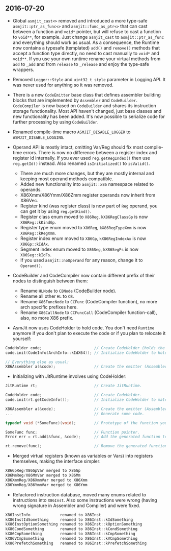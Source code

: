 2016-07-20
----------

  * Global `asmjit_cast<>` removed and introduced a more type-safe `asmjit::ptr_as_func<>` and `asmjit::func_as_ptr<>` that can cast between a function and `void*` pointer, but will refuse to cast a function to `void**`, for example. Just change `asmjit_cast` to `asmjit::ptr_as_func` and everything should work as usual. As a consequence, the Runtime now contains a typesafe (templated) `add()` and `remove()` methods that accept a function type directly, no need to cast manually to `void*` and `void**`. If you use your own runtime rename your virtual methods from `add` to `_add` and from `release` to `_release` and enjoy the type-safe wrappers.
  * Removed `Logger::Style` and `uint32_t style` parameter in Logging API. It was never used for anything so it was removed.
  * There is a new `CodeEmitter` base class that defines assembler building blocks that are implemented by `Assembler` and `CodeBuilder`. `CodeCompiler` is now based on `CodeBuilder` and shares its instruction storage functionality. Most API haven't changed, just base classes and new functionality has been added. It's now possible to serialize code for further processing by using `CodeBuilder`.
  * Renamed compile-time macro `ASMJIT_DISABLE_LOGGER` to `ASMJIT_DISABLE_LOGGING`.

  * Operand API is mostly intact, omitting Var/Reg should fix most compile-time errors. There is now no difference between a register index and register id internally. If you ever used `reg.getRegIndex()` then use `reg.getId()` instead. Also renamed `isInitialized()` to `isValid()`.
    * There are much more changes, but they are mostly internal and keeping most operand methods compatible.
    * Added new functionality into `asmjit::x86` namespace related to operands.
    * X86Xmm/X86Ymm/X86Zmm register operands now inherit from X86Vec.
    * Register kind (was register class) is now part of `Reg` operand, you can get it by using `reg.getKind()`.
    * Register class enum moved to `X86Reg`, `kX86RegClassGp` is now `X86Reg::kKindGp`.
    * Register type enum moved to `X86Reg`, `kX86RegTypeXmm` is now `X86Reg::kRegXmm`.
    * Register index enum moved to `X86Gp`, `kX86RegIndexAx` is now `X86Gp::kIdAx`.
    * Segment index enum moved to `X86Seg`, `kX86SegFs` is now `X86Seg::kIdFs`.
    * If you used `asmjit::noOperand` for any reason, change it to `Operand()`.

  * CodeBuilder and CodeCompiler now contain different prefix of their nodes to distinguish between them:

    * Rename `HLNode` to `CBNode` (CodeBuilder node).
    * Rename all other `HL` to `CB`.
    * Rename `X86FuncNode` to `CCFunc` (CodeCompiler function), no more arch specific prefixes here.
    * Rename `X86CallNode` to `CCFuncCall` (CodeCompiler function-call), also, no more X86 prefix.

  * AsmJit now uses CodeHolder to hold code. You don't need `Runtime` anymore if you don't plan to execute the code or if you plan to relocate it yourself:

```c++
CodeHolder code;                       // Create CodeHolder (holds the code).
code.init(CodeInfo(ArchInfo::kIdX64)); // Initialize CodeHolder to hold X64 code.

// Everything else as usual:
X86Assembler a(&code);                 // Create the emitter (Assembler, CodeBuilder, CodeCompiler).
```

  * Initializing with JitRuntime involves using CodeHolder:

```c++
JitRuntime rt;                         // Create JitRuntime.

CodeHolder code;                       // Create CodeHolder.
code.init(rt.getCodeInfo());           // Initialize CodeHolder to match the JitRuntime.

X86Assembler a(&code);                 // Create the emitter (Assembler, CodeBuilder, CodeCompiler).
...                                    // Generate some code.

typedef void (*SomeFunc)(void);        // Prototype of the function you generated.

SomeFunc func;                         // Function pointer.
Error err = rt.add(&func, &code);      // Add the generated function to the runtime.

rt.remove(func);                       // Remove the generated function from the runtime.
```

  * Merged virtual registers (known as variables or Vars) into registers themselves, making the interface simpler:

```c++
X86GpReg/X86GpVar merged to X86Gp
X86MmReg/X86MmVar merged to X86Mm
X86XmmReg/X86XmmVar merged to X86Xmm
X86YmmReg/X86YmmVar merged to X86Ymm
```

  * Refactored instruction database, moved many enums related to instructions into `X86Inst`. Also some instructions were wrong (having wrong signature in Assembler and Compiler) and were fixed.

```c++
X86InstInfo             renamed to X86Inst
kX86InstIdSomething     renamed to X86Inst::kIdSomething
kX86InstOptionSomething renamed to X86Inst::kOptionSomething
kX86CondSomething       renamed to X86Inst::kCondSomething
kX86CmpSomething        renamed to X86Inst::kCmpSomething
kX86VCmpSomething       renamed to X86Inst::kVCmpSomething
kX86PrefetchSomething   renamed to X86Inst::kPrefetchSomething
```
